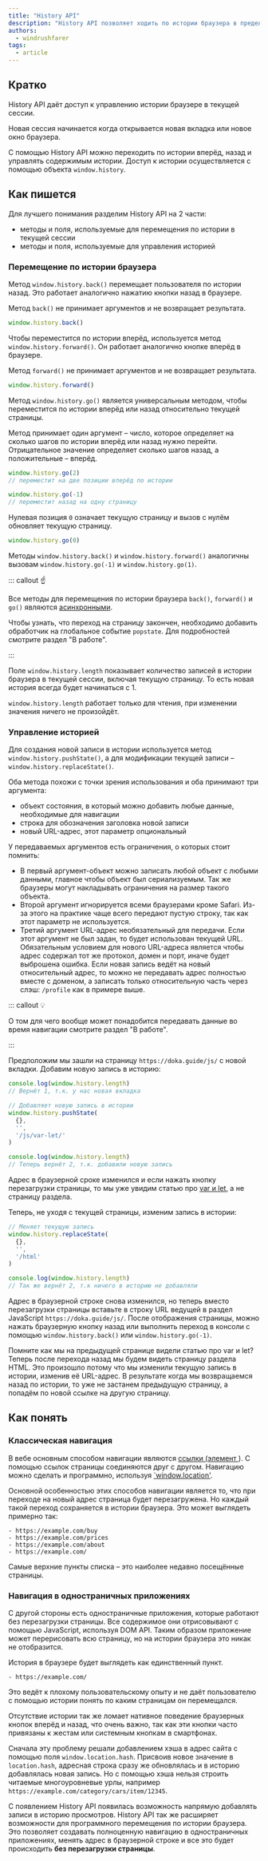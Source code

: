 ```yaml
---
title: "History API"
description: "History API позволяет ходить по истории браузера в пределах одной сессии"
authors:
  - windrushfarer
tags:
  - article
---
```


## Кратко

History API даёт доступ к управлению истории браузере в текущей сессии.

Новая сессия начинается когда открывается новая вкладка или новое окно браузера.

С помощью History API можно переходить по истории вперёд, назад и управлять содержимым истории. Доступ к истории осуществляется с помощью объекта `window.history`.

## Как пишется

Для лучшего понимания разделим History API на 2 части:
- методы и поля, используемые для перемещения по истории в текущей сессии
- методы и поля, используемые для управления историей

### Перемещение по истории браузера

Метод `window.history.back()` перемещает пользователя по истории назад. Это работает аналогично нажатию кнопки назад в браузере.

Метод `back()` не принимает аргументов и не возвращает результата.

```js
window.history.back()
```

Чтобы переместится по истории вперёд, используется метод `window.history.forward()`. Он работает аналогично кнопке вперёд в браузере.

Метод `forward()` не принимает аргументов и не возвращает результата.

```js
window.history.forward()
```

Метод `window.history.go()` является универсальным методом, чтобы переместится по истории вперёд или назад относительно текущей страницы.

Метод принимает один аргумент – число, которое определяет на сколько шагов по истории вперёд или назад нужно перейти. Отрицательное значение определяет сколько шагов назад, а положительные – вперёд.

```js
window.history.go(2)
// переместит на две позиции вперёд по истории

window.history.go(-1)
// переместит назад на одну страницу
```

Нулевая позиция `0` означает текущую страницу и вызов с нулём обновляет текущую страницу.

```js
window.history.go(0)
```

Методы `window.history.back()` и `window.history.forward()` аналогичны вызовам `window.history.go(-1)` и `window.history.go(1)`.

::: callout ☝️

Все методы для перемещения по истории браузера `back()`, `forward()` и `go()` являются [асинхронными](/js/async-in-js).

Чтобы узнать, что переход на страницу закончен, необходимо добавить обработчик на глобальное событие `popstate`. Для подробностей смотрите раздел "В работе".

:::

Поле `window.history.length` показывает количество записей в истории браузера в текущей сессии, включая текущую страницу. То есть новая история всегда будет начинаться с 1.

`window.history.length` работает только для чтения, при изменении значения ничего не произойдёт.

### Управление историей

Для создания новой записи в истории используется метод `window.history.pushState()`, а для модификации текущей записи – `window.history.replaceState()`.

Оба метода похожи с точки зрения использования и оба принимают три аргумента:
- объект состояния, в который можно добавить любые данные, необходимые для навигации
- строка для обозначения заголовка новой записи
- новый URL-адрес, этот параметр опциональный

У передаваемых аргументов есть ограничения, о которых стоит помнить:
- В первый аргумент-объект можно записать любой объект с любыми данными, главное чтобы объект был сериализуемым. Так же браузеры могут накладывать ограничения на размер такого объекта.
- Второй аргумент игнорируется всеми браузерами кроме Safari. Из-за этого на практике чаще всего передают пустую строку, так как этот параметр не используется.
- Третий аргумент URL-адрес необязательный для передачи. Если этот аргумент не был задан, то будет использован текущей URL. Обязательным условием для нового URL-адреса является чтобы адрес содержал тот же протокол, домен и порт, иначе будет выброшена ошибка. Если новая запись ведёт на новый относительный адрес, то можно не передавать адрес полностью вместе с доменом, а записать только относительную часть через слэш: `/profile` как в примере выше.

::: callout 💡

О том для чего вообще может понадобится передавать данные во время навигации смотрите раздел "В работе".

:::

Предположим мы зашли на страницу `https://doka.guide/js/` с новой вкладки. Добавим новую запись в историю:

```js
console.log(window.history.length)
// Вернёт 1, т.к. у нас новая вкладка

// Добавляет новую запись в истории
window.history.pushState(
  {},
  '',
  '/js/var-let/'
)

console.log(window.history.length)
// Теперь вернёт 2, т.к. добавили новую запись
```

Адрес в браузерной сроке изменился и если нажать кнопку перезагрузки страницы, то мы уже увидим статью про [var и let](/js/var-let), а не страницу раздела.

Теперь, не уходя с текущей страницы, изменим запись в истории:

```js
// Меняет текущую запись
window.history.replaceState(
  {},
  '',
  '/html'
)

console.log(window.history.length)
// Так же вернёт 2, т.к ничего в историю не добавляли
```

Адрес в браузерной строке снова изменился, но теперь вместо перезагрузки страницы вставьте в строку URL ведущей в раздел JavaScript `https://doka.guide/js/`. После отображения страницы, можно нажать браузерную кнопку назад или выполнить переход в консоли с помощью `window.history.back()` или `window.history.go(-1)`.

Помните как мы на предыдущей странице видели статью про var и let? Теперь после перехода назад мы будем видеть страницу раздела HTML. Это произошло потому что мы изменили текущую запись в истории, изменив её URL-адрес. В результате когда мы возвращаемся назад по истории, то уже не застанем предыдущую страницу, а попадём по новой ссылке на другую страницу.

## Как понять

### Классическая навигация

В вебе основным способом навигации являются [ссылки (элемент <a>)](/html/a). С помощью ссылок страницы соединяются друг с другом. Навигацию можно сделать и программно, используя [`window.location'](/js/window-location).

Основной особенностью этих способов навигации является то, что при переходе на новый адрес страница будет перезагружена. Но каждый такой переход сохраняется в истории браузера. Это может выглядеть примерно так:

```
- https://example.com/buy
- https://example.com/prices
- https://example.com/about
- https://example.com/
```

Самые верхние пункты списка – это наиболее недавно посещённые страницы.

### Навигация в одностраничных приложениях

С другой стороны есть одностраничные приложения, которые работают без перезагрузки страницы. Все содержимое они отрисовывают с помощью JavaScript, используя DOM API.  Таким образом приложение может перерисовать всю страницу, но на истории браузера это никак не отобразится.

История в браузере будет выглядеть как единственный пункт.

```
- https://example.com/
```

Это ведёт к плохому пользовательскому опыту и не даёт пользователю с помощью истории понять по каким страницам он перемещался.

Отсутствие истории так же ломает нативное поведение браузерных кнопок вперёд и назад, что очень важно, так как эти кнопки часто привязаны к жестам или системным кнопкам в смартфонах.

Сначала эту проблему решали добавлением хэша в адрес сайта с помощью поля `window.location.hash`. Присвоив новое значение в `location.hash`, адресная строка сразу же обновлялась и в историю добавлялась новая запись. Но с помощью хэша нельзя строить читаемые многоуровневые урлы, например `https://example.com/category/cars/item/12345`.

С появлением History API появилась возможность напрямую добавлять записи в историю просмотров. History API так же расширяет возможности для программного перемещения по истории браузера. Это позволяет создавать полноценную навигацию в одностраничных приложениях, менять адрес в браузерной строке и все это будет происходить **без перезагрузки страницы**.

